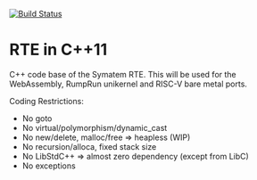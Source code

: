 [![Build Status](https://secure.travis-ci.org/Symatem/VirtualMachine.png)](http://travis-ci.org/Symatem/VirtualMachine)

RTE in C++11
============

C++ code base of the Symatem RTE.
This will be used for the WebAssembly, RumpRun unikernel and RISC-V bare metal ports.

Coding Restrictions:
- No goto
- No virtual/polymorphism/dynamic_cast
- No new/delete, malloc/free => heapless (WIP)
- No recursion/alloca, fixed stack size
- No LibStdC++ => almost zero dependency (except from LibC)
- No exceptions
